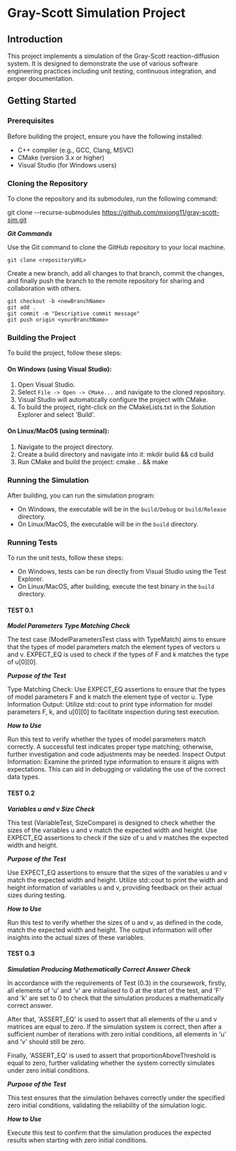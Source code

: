 
# Gray-Scott Simulation Project

## Introduction
This project implements a simulation of the Gray-Scott reaction-diffusion system. It is designed to demonstrate the use of various software engineering practices including unit testing, continuous integration, and proper documentation.

## Getting Started

### Prerequisites
Before building the project, ensure you have the following installed:
- C++ compiler (e.g., GCC, Clang, MSVC)
- CMake (version 3.x or higher)
- Visual Studio (for Windows users)

### Cloning the Repository
To clone the repository and its submodules, run the following command:

git clone --recurse-submodules https://github.com/mxiong11/gray-scott-sim.git

**_Git Commands_**

Use the Git command to clone the GitHub repository to your local machine. 

`git clone <repositoryURL>`

Create a new branch, add all changes to that branch, commit the changes, and finally push the branch to the remote repository for sharing and collaboration with others.
```
git checkout -b <newBranchName>
git add .
git commit -m "Descriptive commit message"
git push origin <yourBranchName>
```

### Building the Project
To build the project, follow these steps:

#### On Windows (using Visual Studio):
1. Open Visual Studio.
2. Select `File -> Open -> CMake...` and navigate to the cloned repository.
3. Visual Studio will automatically configure the project with CMake.
4. To build the project, right-click on the CMakeLists.txt in the Solution Explorer and select 'Build'.

#### On Linux/MacOS (using terminal):
1. Navigate to the project directory.
2. Create a build directory and navigate into it:
mkdir build && cd build
3. Run CMake and build the project:
cmake .. && make


### Running the Simulation
After building, you can run the simulation program:
- On Windows, the executable will be in the `build/Debug` or `build/Release` directory.
- On Linux/MacOS, the executable will be in the `build` directory.

### Running Tests
To run the unit tests, follow these steps:
- On Windows, tests can be run directly from Visual Studio using the Test Explorer.
- On Linux/MacOS, after building, execute the test binary in the `build` directory.

#### TEST 0.1
 **_Model Parameters Type Matching Check_**
 
The test case (ModelParametersTest class with TypeMatch) aims to ensure that the types of model parameters match the element types of vectors u and v. 
EXPECT_EQ is used to check if the types of F and k matches the type of u[0][0].

**_Purpose of the Test_**

Type Matching Check: Use EXPECT_EQ assertions to ensure that the types of model parameters F and k match the element type of vector u.
Type Information Output: Utilize std::cout to print type information for model parameters F, k, and u[0][0] to facilitate inspection during test execution.

**_How to Use_**

Run this test to verify whether the types of model parameters match correctly. A successful test indicates proper type matching; otherwise, further investigation and code adjustments may be needed.
Inspect Output Information: Examine the printed type information to ensure it aligns with expectations. This can aid in debugging or validating the use of the correct data types.

#### TEST 0.2
**_Variables u and v Size Check_**

This test (VariableTest, SizeCompare) is designed to check whether the sizes of the variables u and v match the expected width and height. 
Use EXPECT_EQ assertions to check if the size of u and v matches the expected width and height.

**_Purpose of the Test_**

Use EXPECT_EQ assertions to ensure that the sizes of the variables u and v match the expected width and height.
Utilize std::cout to print the width and height information of variables u and v, providing feedback on their actual sizes during testing.

**_How to Use_**

Run this test to verify whether the sizes of u and v, as defined in the code, match the expected width and height. The output information will offer insights into the actual sizes of these variables.

#### TEST 0.3
**_Simulation Producing Mathematically Correct Answer Check_**

In accordance with the requirements of Test (0.3) in the coursework, firstly, all elements of 'u' and 'v' are initialised to 0 at the start of the test, and 'F' and 'k' are set to 0 to check that the simulation produces a mathematically correct answer. 

After that, 'ASSERT_EQ' is used to assert that all elements of the u and v matrices are equal to zero. If the simulation system is correct, then after a sufficient number of iterations with zero initial conditions, all elements in 'u' and 'v' should still be zero.

Finally, 'ASSERT_EQ' is used to assert that proportionAboveThreshold is equal to zero, further validating whether the system correctly simulates under zero initial conditions.

**_Purpose of the Test_**

This test ensures that the simulation behaves correctly under the specified zero initial conditions, validating the reliability of the simulation logic.

**_How to Use_**

Execute this test to confirm that the simulation produces the expected results when starting with zero initial conditions.
